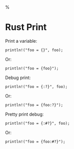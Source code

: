 %

# Rust Print

Print a variable:

    println!("foo = {}", foo);

Or:

    println!("foo = {foo}");

Debug print:

    println!("foo = {:?}", foo);

Or:

    println!("foo = {foo:?}");

Pretty print debug:

    println!("foo = {:#?}", foo);

Or:

    println!("foo = {foo:#?}");
